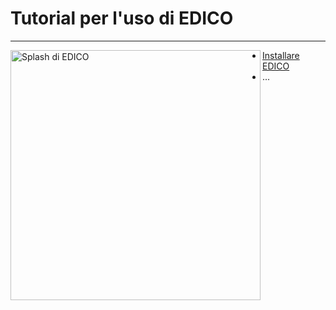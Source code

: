 # Tutorial per l'uso di EDICO
* * *

<img align="left" width="400" src="https://user-images.githubusercontent.com/16359799/191784641-df57e585-3244-406f-b16c-3ca9fa21dd5e.png" alt="Splash di EDICO">

- [Installare EDICO](01_installare/index.md)
- ...
